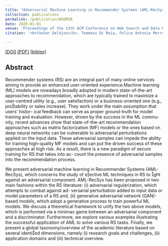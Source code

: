 ```yaml
---
title: "Adversarial Machine Learning in Recommender Systems (AML-RecSys)"
collection: publications
permalink: /publication/WSDM20
date: 2020-01-01
venue: 'Proceedings of the 13th ACM Conference on Web Search and Data Mining'
citation: '<b>Yashar Deldjoo</b>, Tommaso Di Noia, Felice Antonio Merra <i>Proceedings of 13th ACM Conference on Web Search and Data Mining </i><b>(WSDM'20)</b>.'

---
```


[[DOI]](https://doi.org/10.1145/3336191.3371877)  [[PDF]](http://yasdel.github.io/files/WSDM20.pdf)  [[bibtex]](https://github.com/yasdel/yasdel.github.io/tree/master/_publications/WSDM20.bib)



## Abstract

Recommender systems (RS) are an integral part of many online services aiming to provide an enhanced user-oriented experience.Machine learning (ML) models are nowadays broadly adopted in modern state-of-the-art approaches to recommendation, which
are typically trained to maximize a user-centred utility (e.g., user
satisfaction) or a business-oriented one (e.g., protability or sales
increase). They work under the main assumption that users’ histor-
ical feedback can serve as proper ground-truth for model training
and evaluation. However, driven by the success in the ML commu-
nity, recent advances show that state-of-the-art recommendation
approaches such as matrix factorization (MF) models or the ones
based on deep neural networks can be vulnerable to adversarial
perturbations applied on the input data. These adversarial samples
can impede the ability for training high-quality MF models and can
put the driven success of these approaches at high risk. As a result,
there is a new paradigm of secure training for RS that takes into ac-
count the presence of adversarial samples into the recommendation
process.

We present adversarial machine learning in Recommender Systems
(AML-RecSys), which concerns the study of eective ML techniques
in RS to ght against an adversarial component. AML-RecSys has
been proposed in two main fashions within the RS literature: (i)
adversarial regularization, which attempts to combat against ad-
versarial perturbation added to input data or model parameters of
a RS and, (ii) generative adversarial network (GAN)-based models,
which adopt a generative process to train powerful ML models. We
discuss a theoretical framework to unify the two above models,
which is performed via a minimax game between an adversarial
component and a discriminator. Furthermore, we explore various
examples illustrating the successful application of AML to solve
various RS tasks. Finally, we present a global taxonomy/overview
of the academic literature based on several identied dimensions,
namely (i) research goals and challenges, (ii) application domains
and (iii) technical overview.
